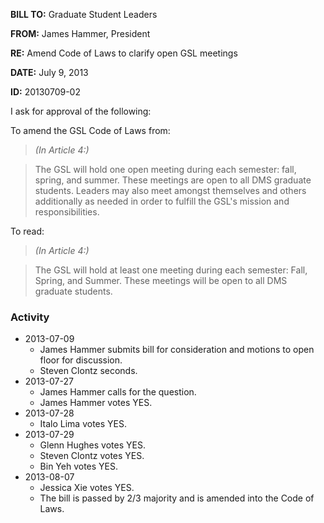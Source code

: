 **BILL TO:** Graduate Student Leaders

**FROM:** James Hammer, President

**RE:** Amend Code of Laws to clarify open GSL meetings

**DATE:** July 9, 2013

**ID:** 20130709-02

I ask for approval of the following:

To amend the GSL Code of Laws from:

> *(In Article 4:)*

> The GSL will hold one open meeting during each semester: fall, spring, and summer. These
meetings are open to all DMS graduate students. Leaders may also meet amongst
themselves and others additionally as needed in order to fulfill the GSL's mission and
responsibilities.

To read:

> *(In Article 4:)*

> The GSL will hold at least one meeting during each semester: Fall, Spring, and Summer.
These meetings will be open to all DMS graduate students.

### Activity

* 2013-07-09
    * James Hammer submits bill for consideration and motions to open floor for discussion.
    * Steven Clontz seconds.
* 2013-07-27
    * James Hammer calls for the question.
    * James Hammer votes YES.
* 2013-07-28
    * Italo Lima votes YES.
* 2013-07-29
    * Glenn Hughes votes YES.
    * Steven Clontz votes YES.
    * Bin Yeh votes YES.
* 2013-08-07
    * Jessica Xie votes YES.
    * The bill is passed by 2/3 majority and is amended into the Code of Laws.